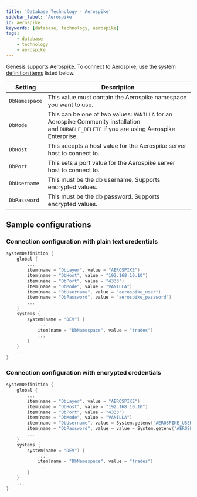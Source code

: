 ```yaml
---
title: 'Database Technology - Aerospike'
sidebar_label: 'Aerospike'
id: aerospike
keywords: [database, technology, aerospike]
tags:
    - database
    - technology
    - aerospike
---
```


Genesis supports [Aerospike](https://aerospike.com/). To connect to Aerospike, use the [system definition items](../../../server/configuring-runtime/system-definitions/) listed below.

| Setting | Description |
| --- | --- |
| `DbNamespace` | This value must contain the Aerospike namespace you want to use. |
| `DbMode` | This can be one of two values: `VANILLA` for an Aerospike Community installation and `DURABLE_DELETE` if you are using Aerospike Enterprise. |
| `DbHost` | This accepts a host value for the Aerospike server host to connect to. |
| `DbPort` | This sets a port value for the Aerospike server host to connect to. |
| `DbUsername` | This must be the db username. Supports encrypted values. |
| `DbPassword` | This must be the db password. Supports encrypted values. |

Sample configurations[​](../../../database/database-technology/aerospike/#sample-configurationsdirect-link-to-heading)
-------------------------------------------------------------------------------------------------------------------------------------------------------------------------------------

### Connection configuration with plain text credentials[​](../../../database/database-technology/aerospike/#connection-configuration-with-plain-text-credentialsdirect-link-to-heading)

```kotlin
systemDefinition {
    global {
        ...
        item(name = "DbLayer", value = "AEROSPIKE")
        item(name = "DbHost", value = "192.168.10.10")
        item(name = "DbPort", value = "4333")
        item(name = "DbMode", value = "VANILLA")
        item(name = "DbUsername", value = "aerospike_user")
        item(name = "DbPassword", value = "aerospike_password")
        ...
    }
    systems {
        system(name = "DEV") {
            ...
            item(name = "DbNamespace", value = "trades")
            ...
        }
    }
    ...
}
```

### Connection configuration with encrypted credentials[​](../../../database/database-technology/aerospike/#connection-configuration-with-encrypted-credentialsdirect-link-to-heading)

```kotlin
systemDefinition {
    global {
        ...
        item(name = "DbLayer", value = "AEROSPIKE")
        item(name = "DbHost", value = "192.168.10.10")
        item(name = "DbPort", value = "4333")
        item(name = "DbMode", value = "VANILLA")
        item(name = "DbUsername", value = System.getenv("AEROSPIKE_USERNAME"), encrypted = true)
        item(name = "DbPassword", value = value = System.getenv("AEROSPIKE_PASSWORD"), encrypted = true)
        ...
    }
    systems {
        system(name = "DEV") {
            ...
            item(name = "DbNamespace", value = "trades")
            ...
        }
    }
    ...
}
```

